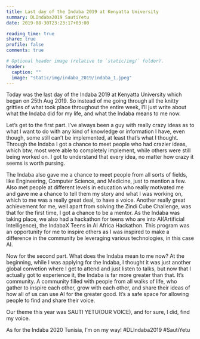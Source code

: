 ```yaml
---
title: Last day of the Indaba 2019 at Kenyatta University
summary: DLIndaba2019 SautiYetu
date: 2019-08-30T23:23:17+03:00

reading_time: true
share: true
profile: false
comments: true

# Optional header image (relative to `static/img/` folder).
header:
  caption: ""
  image: "static/img/indaba_2019/indaba_1.jpeg"
---
```



Today was the last day of the Indaba 2019 at Kenyatta University which began on 25th Aug 2019. So instead of me going through all the knitty gritties of what took place throughout the entire week, I’ll just write about what the Indaba did for my life, and what the Indaba means to me now.

Let’s get to the first part. I’ve always been a guy with really crazy ideas as to what I want to do with any kind of knowledge or information I have, even though, some still can’t be implemented, at least that’s what I thought. Through the Indaba I got a chance to meet people who had crazier ideas, which btw, most were able to completely implement, while others were still being worked on. I got to understand that every idea, no matter how crazy it seems is worth pursing.

The Indaba also gave me a chance to meet people from all sorts of fields, like Engineering, Computer Science, and Medicine, just to mention a few. Also met people at different levels in education who really motivated me and gave me a chance to tell them my story and what I was working on, which to me was a really great deal, to have a voice. Another really great achievement for me, well apart from solving the Zindi Cube Challenge, was that for the first time, I got a chance to be a mentor. As the Indaba was taking place, we also had a hackathon for teens who are into AI(Artificial Intelligence), the IndabaX Teens in AI Africa Hackathon. This program was an opportunity for me to inspire others as I was inspired to make a difference in the community be leveraging various technologies, in this case AI.

Now for the second part. What does the Indaba mean to me now? At the beginning, while I was applying for the Indaba, I thought it was just another global convetion where I get to attend and just listen to talks, but now that I actually got to experience it, the Indaba is far more greater than that. It’s community. A community filled with people from all walks of life, who gather to inspire each other, grow with each other, and share their ideas of how all of us can use AI for the greater good. It’s a safe space for allowing people to find and share their voice.

Our theme this year was SAUTI YETU(OUR VOICE), and for sure, I did, find my voice.

As for the Indaba 2020 Tunisia, I’m on my way! #DLIndaba2019 #SautiYetu